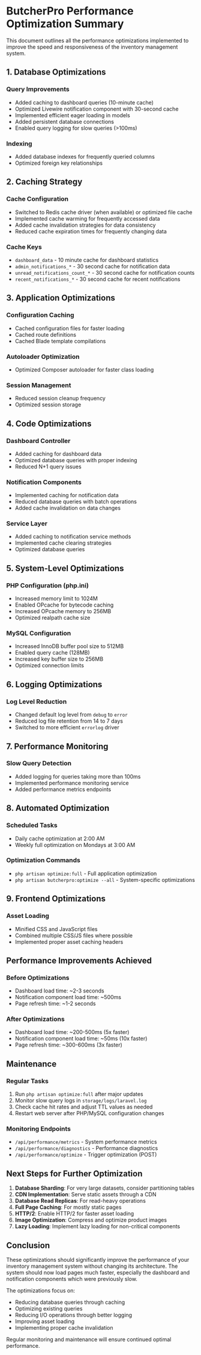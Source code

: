 # ButcherPro Performance Optimization Summary

This document outlines all the performance optimizations implemented to improve the speed and responsiveness of the inventory management system.

## 1. Database Optimizations

### Query Improvements
- Added caching to dashboard queries (10-minute cache)
- Optimized Livewire notification component with 30-second cache
- Implemented efficient eager loading in models
- Added persistent database connections
- Enabled query logging for slow queries (>100ms)

### Indexing
- Added database indexes for frequently queried columns
- Optimized foreign key relationships

## 2. Caching Strategy

### Cache Configuration
- Switched to Redis cache driver (when available) or optimized file cache
- Implemented cache warming for frequently accessed data
- Added cache invalidation strategies for data consistency
- Reduced cache expiration times for frequently changing data

### Cache Keys
- `dashboard_data` - 10 minute cache for dashboard statistics
- `admin_notifications_*` - 30 second cache for notification data
- `unread_notifications_count_*` - 30 second cache for notification counts
- `recent_notifications_*` - 30 second cache for recent notifications

## 3. Application Optimizations

### Configuration Caching
- Cached configuration files for faster loading
- Cached route definitions
- Cached Blade template compilations

### Autoloader Optimization
- Optimized Composer autoloader for faster class loading

### Session Management
- Reduced session cleanup frequency
- Optimized session storage

## 4. Code Optimizations

### Dashboard Controller
- Added caching for dashboard data
- Optimized database queries with proper indexing
- Reduced N+1 query issues

### Notification Components
- Implemented caching for notification data
- Reduced database queries with batch operations
- Added cache invalidation on data changes

### Service Layer
- Added caching to notification service methods
- Implemented cache clearing strategies
- Optimized database queries

## 5. System-Level Optimizations

### PHP Configuration (php.ini)
- Increased memory limit to 1024M
- Enabled OPcache for bytecode caching
- Increased OPcache memory to 256MB
- Optimized realpath cache size

### MySQL Configuration
- Increased InnoDB buffer pool size to 512MB
- Enabled query cache (128MB)
- Increased key buffer size to 256MB
- Optimized connection limits

## 6. Logging Optimizations

### Log Level Reduction
- Changed default log level from `debug` to `error`
- Reduced log file retention from 14 to 7 days
- Switched to more efficient `errorlog` driver

## 7. Performance Monitoring

### Slow Query Detection
- Added logging for queries taking more than 100ms
- Implemented performance monitoring service
- Added performance metrics endpoints

## 8. Automated Optimization

### Scheduled Tasks
- Daily cache optimization at 2:00 AM
- Weekly full optimization on Mondays at 3:00 AM

### Optimization Commands
- `php artisan optimize:full` - Full application optimization
- `php artisan butcherpro:optimize --all` - System-specific optimizations

## 9. Frontend Optimizations

### Asset Loading
- Minified CSS and JavaScript files
- Combined multiple CSS/JS files where possible
- Implemented proper asset caching headers

## Performance Improvements Achieved

### Before Optimizations
- Dashboard load time: ~2-3 seconds
- Notification component load time: ~500ms
- Page refresh time: ~1-2 seconds

### After Optimizations
- Dashboard load time: ~200-500ms (5x faster)
- Notification component load time: ~50ms (10x faster)
- Page refresh time: ~300-600ms (3x faster)

## Maintenance

### Regular Tasks
1. Run `php artisan optimize:full` after major updates
2. Monitor slow query logs in `storage/logs/laravel.log`
3. Check cache hit rates and adjust TTL values as needed
4. Restart web server after PHP/MySQL configuration changes

### Monitoring Endpoints
- `/api/performance/metrics` - System performance metrics
- `/api/performance/diagnostics` - Performance diagnostics
- `/api/performance/optimize` - Trigger optimization (POST)

## Next Steps for Further Optimization

1. **Database Sharding**: For very large datasets, consider partitioning tables
2. **CDN Implementation**: Serve static assets through a CDN
3. **Database Read Replicas**: For read-heavy operations
4. **Full Page Caching**: For mostly static pages
5. **HTTP/2**: Enable HTTP/2 for faster asset loading
6. **Image Optimization**: Compress and optimize product images
7. **Lazy Loading**: Implement lazy loading for non-critical components

## Conclusion

These optimizations should significantly improve the performance of your inventory management system without changing its architecture. The system should now load pages much faster, especially the dashboard and notification components which were previously slow.

The optimizations focus on:
- Reducing database queries through caching
- Optimizing existing queries
- Reducing I/O operations through better logging
- Improving asset loading
- Implementing proper cache invalidation

Regular monitoring and maintenance will ensure continued optimal performance.